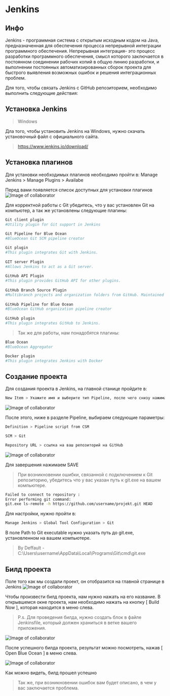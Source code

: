 # Jenkins

## Инфо

Jenkins - программная система с открытым исходным кодом на Java, предназначенная для обеспечения процесса непрерывной интеграции программного обеспечения.
Непрерывная интеграция- это процесс разработки программного обеспечения, смысл которого заключается в постоянном соединении рабочих копий в общую линию разработки, и выполнении постоянных автоматизированных сборок проекта для быстрого выявления возможных ошибок и решения интеграционных проблем.

Для того, чтобы связать Jenkins с GitHub репозиторием, необходимо выполнить следующие действия:

## Установка Jenkins
> Windows

Дла того, чтобы установить Jenkins на Windows, нужно скачать установочный файл с официального сайта.
> https://www.jenkins.io/download/



## Установка плагинов
Для установки необходимых плагинов необходимо пройти в:
Manage Jenkins > Manage Plugins > Availabe

Перед вами появляется список доступных для установки плагинов
![Image of collaborator](https://github.com/pannoi/tpt/blob/master/Jenkins/images/PluginsListJenkins.PNG)

Для корректной работы с Git убедитесь, что у вас установлен Git на компьютер, а так же установлены следующие плагины:
```bash
Git client plugin
#Utility plugin for Git support in Jenkins	
	
Git Pipeline for Blue Ocean
#BlueOcean Git SCM pipeline creator

Git plugin
#This plugin integrates Git with Jenkins.
	
GIT server Plugin
#Allows Jenkins to act as a Git server.
	
GitHub API Plugin
#This plugin provides GitHub API for other plugins.
	
GitHub Branch Source Plugin
#Multibranch projects and organization folders from GitHub. Maintained by CloudBees, Inc.
	
GitHub Pipeline for Blue Ocean
#BlueOcean GitHub organization pipeline creator
	
GitHub plugin
#This plugin integrates GitHub to Jenkins.
```

> Так же для работы, нам понадобятся плагины:
```bash
Blue Ocean
#BlueOcean Aggregator

Docker plugin
#This plugin integrates Jenkins with Docker
```
## Создание проекта
Для создания проекта в Jenkins, на главной станице пройдите в:
```bash
New Item > Укажите имя и выберите тип Pipeline, после чего снизу нажимаем OK
```
![Image of collaborator](https://github.com/pannoi/tpt/blob/master/Jenkins/images/CreateProjektJenkins.PNG)

После этого, ниже в разделе Pipeline, выбираем следующие параметры:
```bash
Definition > Pipeline script from CSM
 ```
 ```bash 
SCM > Git
 ```
  ```bash 
Repository URL > ссылка на ваш репозиторий на GitHub
 ```
![Image of collaborator](https://github.com/pannoi/tpt/blob/master/Jenkins/images/ConnectGitRepToProjekt.PNG)

Для завершения нажимаем SAVE

> При возникновении ошибки, связанной с подключением к Git репозиторию, убедитесь что у вас указан путь к git.exe на вашем компьютере.
```bash
Failed to connect to repository :
Error performing git command: 
git.exe ls-remote -h https://github.com/username/projekt.git HEAD
```
Для настройки, нужно пройти в:
```bash
Manage Jenkins > Global Tool Configuration > Git
```
В поле Path to Git executable нужно указать путь до git.exe, установленном на вашем компьютере. 
> By Deffault - C:\Users\username\AppData\Local\Programs\Git\cmd\git.exe


## Билд проекта

Поле того как мы создали проект, он отобразится на главной странице в Jenkins
![Image of collaborator](https://github.com/pannoi/tpt/blob/master/Jenkins/images/ProjektOnMainPageJenkins.PNG)

Чтобы произвести билд проекта, нам нужно нажать на его название. В открывшемся окне проекта, нам необходимо нажать на кнопку [ Build Now ], которая находится в меню слева.
> P.s. Для проведения билда, нужно создать блок в файле Jenkinsfile, который должен храниться в ветке вашего приложения.

![Image of collaborator](https://github.com/pannoi/tpt/blob/master/Jenkins/images/ProjektBuildJenkins.PNG)

После успешного билда проекта, результат можно посмотреть, нажав [ Open Blue Ocean ] в меню слева.

![Image of collaborator](https://github.com/pannoi/tpt/blob/master/Jenkins/images/ProjektBuildResult.PNG)

Как можно видеть, билд прошел успешно

> Так же, при возникновении ошибок вам будет описано, в чем у вас заключается проблема.
